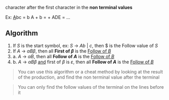 character after the first character in the **non terminal values**

Ex: 
<u>A</u>bc = b 
A + b = +
ADE = ...

## Algorithm
1. If *S* is the start symbol, 
   ex: *S* -> *Ab* | *c*, then $ is the Follow value of *S*
2. If *A* -> $\alpha$*B*$\beta$, then all **First of $\beta$** is the <u>Follow of *B*</u>
3. a. *A* -> $\alpha$*B*, then all **Follow of *A*** is the <u>Follow of *B*</u>
3. b. *A* -> $\alpha$*B*$\beta$ <u>and</u> first of $\beta$ is $\varepsilon$, then all **Follow of *A*** is the <u>Follow of *B*</u>
> You can use this algorithm or a cheat method by looking at the result of the production, and find the non terminal value after the terminal 

> You can only find the follow values of the terminal on the lines before it